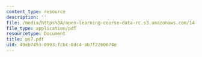 ```yaml
---
content_type: resource
description: ''
file: /media/https%3A/open-learning-course-data-rc.s3.amazonaws.com/14-30-introduction-to-statistical-method-in-economics-spring-2006/49eb74530993fcbc8dc4ab7f22b0674e_ps7.pdf
file_type: application/pdf
resourcetype: Document
title: ps7.pdf
uid: 49eb7453-0993-fcbc-8dc4-ab7f22b0674e
---
```

